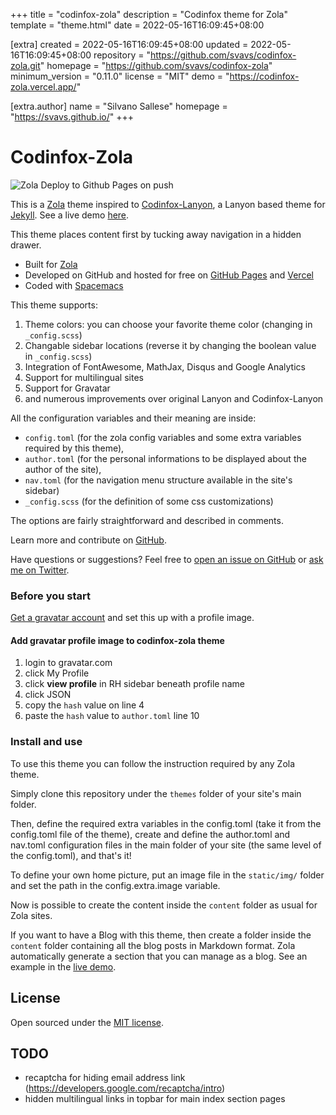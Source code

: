 
+++
title = "codinfox-zola"
description = "Codinfox theme for Zola"
template = "theme.html"
date = 2022-05-16T16:09:45+08:00

[extra]
created = 2022-05-16T16:09:45+08:00
updated = 2022-05-16T16:09:45+08:00
repository = "https://github.com/svavs/codinfox-zola.git"
homepage = "https://github.com/svavs/codinfox-zola"
minimum_version = "0.11.0"
license = "MIT"
demo = "https://codinfox-zola.vercel.app/"

[extra.author]
name = "Silvano Sallese"
homepage = "https://svavs.github.io/"
+++        

# Codinfox-Zola

![Zola Deploy to Github Pages on push](https://github.com/svavs/codinfox-zola/workflows/Zola%20Deploy%20to%20Pages%20on%20push/badge.svg?branch=master)

This is a [Zola](https://www.getzola.com) theme inspired to [Codinfox-Lanyon](https://codinfox.github.com/), a Lanyon based theme for [Jekyll](http://jekyllrb.com). See a live demo [here](https://codinfox-zola.vercel.app/).

This theme places content first by tucking away navigation in a hidden drawer.

* Built for [Zola](https://www.getzola.com)
* Developed on GitHub and hosted for free on [GitHub Pages](https://pages.github.com) and [Vercel](https://vercel.com)
* Coded with [Spacemacs](https://www.spacemacs.org)

This theme supports:

1. Theme colors: you can choose your favorite theme color (changing in `_config.scss`)
2. Changable sidebar locations (reverse it by changing the boolean value in `_config.scss`)
3. Integration of FontAwesome, MathJax, Disqus and Google Analytics
4. Support for multilingual sites
5. Support for Gravatar
6. and numerous improvements over original Lanyon and Codinfox-Lanyon

All the configuration variables and their meaning are inside:

- `config.toml` (for the zola config variables and some extra variables required by this theme),
- `author.toml` (for the personal informations to be displayed about the author of the site),
- `nav.toml` (for the navigation menu structure available in the site's sidebar)
- `_config.scss` (for the definition of some css customizations)

The options are fairly straightforward and described in comments.

Learn more and contribute on [GitHub](https://github.com/svavs/codinfox-zola).

Have questions or suggestions? Feel free to [open an issue on GitHub](https://github.com/svavs/codinfox-zola/issues/new) or [ask me on Twitter](https://twitter.com/svavs).

### Before you start

[Get a gravatar account](https://gravatar.com) and set this up with a profile image.

#### Add gravatar profile image to codinfox-zola theme

1. login to gravatar.com
2. click My Profile
3. click **view profile** in RH sidebar beneath profile name
4. click JSON
5. copy the `hash` value on line 4
6. paste the `hash` value to `author.toml` line 10


### Install and use

To use this theme you can follow the instruction required by any Zola theme.

Simply clone this repository under the `themes` folder of your site's main folder.

Then, define the required extra variables in the config.toml (take it from the config.toml file of the theme), create and define the author.toml and nav.toml configuration files in the main folder of your site (the same level of the config.toml), and that's it!

To define your own home picture, put an image file in the `static/img/` folder and set the path in the config.extra.image variable.

Now is possible to create the content inside the `content` folder as usual for Zola sites.

If you want to have a Blog with this theme, then create a folder inside the `content` folder containing all the blog posts in Markdown format. Zola automatically generate a section that you can manage as a blog. See an example in the [live demo](https://codinfox-zola.vercel.app/blog/).


 
## License

Open sourced under the [MIT license](LICENSE.md).


## TODO
 - recaptcha for hiding email address link (https://developers.google.com/recaptcha/intro)
 - hidden multilingual links in topbar for main index section pages

        
